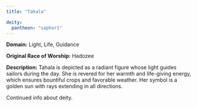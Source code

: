 ```yaml
---
title: "Tahala"

deity: 
  pantheon: "saphor1"
---
```


**Domain:** Light, Life, Guidance

**Original Race of Worship:** Hadozee

**Description:** Tahala is depicted as a radiant figure whose light guides sailors during the day. She is revered for her warmth and life-giving energy, which ensures bountiful crops and favorable weather. Her symbol is a golden sun with rays extending in all directions.

<!--more-->

<div class="todo">Continued info about deity.</div>